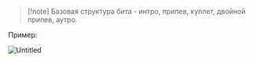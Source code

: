 >[!note] Базовая структура бита - интро, припев, куплет, двойной припев, аутро.

Пример: 

![Untitled](61%20Untitled%2024.png)